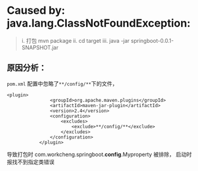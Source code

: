 
# Caused by: java.lang.ClassNotFoundException:

> i. 打包 mvn package
> ii. cd target
> iii. java -jar springboot-0.0.1-SNAPSHOT.jar

## 原因分析：

`pom.xml` 配置中忽略了`**/config/**`下的文件，

```
<plugin>
                <groupId>org.apache.maven.plugins</groupId>
                <artifactId>maven-jar-plugin</artifactId>
                <version>2.4</version>
                <configuration>
                    <excludes>
                        <exclude>**/config/**</exclude>
                    </excludes>
                </configuration>
            </plugin>
```

导致打包时 com.workcheng.springboot.**config**.Myproperty 被排除，
启动时报找不到指定类错误
